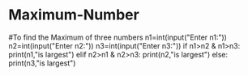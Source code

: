 # Maximum-Number
#To find the Maximum of three numbers
n1=int(input("Enter n1:"))
n2=int(input("Enter n2:"))
n3=int(input("Enter n3:"))
if n1>n2 & n1>n3:
    print(n1,"is largest")
elif n2>n1 & n2>n3:
    print(n2,"is largest")
else:
    print(n3,"is largest")

